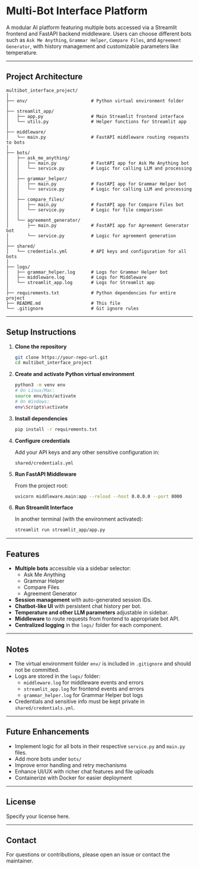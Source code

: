 # Multi-Bot Interface Platform

A modular AI platform featuring multiple bots accessed via a Streamlit frontend and FastAPI backend middleware. Users can choose different bots such as `Ask Me Anything`, `Grammar Helper`, `Compare Files`, and `Agreement Generator`, with history management and customizable parameters like temperature.

---

## Project Architecture

```
multibot_interface_project/
│
├── env/                        # Python virtual environment folder
│
├── streamlit_app/
│   ├── app.py                  # Main Streamlit frontend interface
│   └── utils.py                # Helper functions for Streamlit app
│
├── middleware/
│   └── main.py                 # FastAPI middleware routing requests to bots
│
├── bots/
│   ├── ask_me_anything/
│   │   ├── main.py             # FastAPI app for Ask Me Anything bot
│   │   └── service.py          # Logic for calling LLM and processing
│   │
│   ├── grammar_helper/
│   │   ├── main.py             # FastAPI app for Grammar Helper bot
│   │   └── service.py          # Logic for calling LLM and processing
│   │
│   ├── compare_files/
│   │   ├── main.py             # FastAPI app for Compare Files bot
│   │   └── service.py          # Logic for file comparison
│   │
│   └── agreement_generator/
│       ├── main.py             # FastAPI app for Agreement Generator bot
│       └── service.py          # Logic for agreement generation
│
├── shared/
│   └── credentials.yml         # API keys and configuration for all bots
│
├── logs/
│   ├── grammar_helper.log      # Logs for Grammar Helper bot
│   ├── middleware.log          # Logs for Middleware
│   └── streamlit_app.log       # Logs for Streamlit app
│
├── requirements.txt            # Python dependencies for entire project
├── README.md                   # This file
└── .gitignore                  # Git ignore rules
```

---

## Setup Instructions

1. **Clone the repository**

   ```bash
   git clone https://your-repo-url.git
   cd multibot_interface_project
   ```

2. **Create and activate Python virtual environment**

   ```bash
   python3 -m venv env
   # On Linux/Mac:
   source env/bin/activate
   # On Windows:
   env\Scripts\activate
   ```

3. **Install dependencies**

   ```bash
   pip install -r requirements.txt
   ```

4. **Configure credentials**

   Add your API keys and any other sensitive configuration in:

   ```
   shared/credentials.yml
   ```

5. **Run FastAPI Middleware**

   From the project root:

   ```bash
   uvicorn middleware.main:app --reload --host 0.0.0.0 --port 8000
   ```

6. **Run Streamlit Interface**

   In another terminal (with the environment activated):

   ```bash
   streamlit run streamlit_app/app.py
   ```

---

## Features

- **Multiple bots** accessible via a sidebar selector:
  - Ask Me Anything
  - Grammar Helper
  - Compare Files
  - Agreement Generator
- **Session management** with auto-generated session IDs.
- **Chatbot-like UI** with persistent chat history per bot.
- **Temperature and other LLM parameters** adjustable in sidebar.
- **Middleware** to route requests from frontend to appropriate bot API.
- **Centralized logging** in the `logs/` folder for each component.

---

## Notes

- The virtual environment folder `env/` is included in `.gitignore` and should not be committed.
- Logs are stored in the `logs/` folder:
  - `middleware.log` for middleware events and errors
  - `streamlit_app.log` for frontend events and errors
  - `grammar_helper.log` for Grammar Helper bot logs
- Credentials and sensitive info must be kept private in `shared/credentials.yml`.

---

## Future Enhancements

- Implement logic for all bots in their respective `service.py` and `main.py` files.
- Add more bots under `bots/`
- Improve error handling and retry mechanisms
- Enhance UI/UX with richer chat features and file uploads
- Containerize with Docker for easier deployment

---

## License

Specify your license here.

---

## Contact

For questions or contributions, please open an issue or contact the maintainer.
